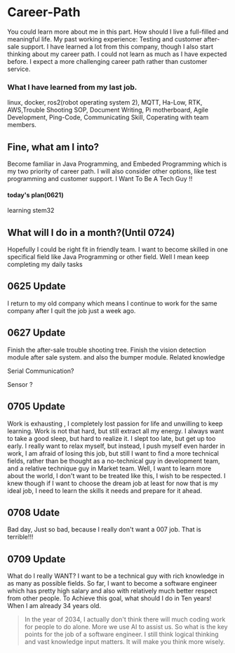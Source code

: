 # Career-Path
You could learn more about me in this part. How should I live a full-filled and meaningful life.
My past working experience: Testing and customer after-sale support. I have learned a lot from this company, though I also start thinking about my career path. I could not learn as much as I have expected before. I expect a more challenging career path rather than customer service.

### What I have learned from my last job.
linux, docker, ros2(robot operating system 2), MQTT, Ha-Low, RTK, AWS,Trouble Shooting SOP, Document Writing, Pi motherboard, Agile Development, Ping-Code, Communicating Skill, Coperating with team members.

## Fine, what am I into?
Become familiar in Java Programming, and Embeded Programming which is my two priority of career path. I will also consider other options, like test programming and customer support.
I Want To Be A Tech Guy !!

#### today's plan(0621)
 learning stem32

## What will I do in a month?(Until 0724)
Hopefully I could be right fit in friendly team. I want to become skilled in one specifical field like Java Programming or other field.
Well I mean keep completing my daily tasks
## 0625 Update

I return to my old company which means I continue to work for the same company after I quit the job just a week ago.

## 0627 Update

Finish the after-sale trouble shooting tree.
Finish the vision detection module after sale system. and also the bumper module.
Related knowledge

Serial Communication?

Sensor ?
##  0705 Update

Work is exhausting , I completely lost passion for life and unwilling to keep learning. Work is not that hard, but still extract all my energy. I always want to take a good sleep, but hard to realize it. I slept too late, but get up too early. I really want to relax myself, but instead, I push myself even harder in work, I am afraid of losing this job, but still I want to find a more technical fields, rather than be thought as a no-technical guy in development team, and a relative technique guy in Market team. Well, I want to learn more about the world, I don't want to be treated like this, I wish to be respected. I knew though if I want to choose the dream job at least for now that is my ideal job, I need to learn the skills it needs and prepare for it ahead. 

## 0708 Udate

Bad day, Just so bad, because I really don't want a 007 job. That is terrible!!!

## 0709 Update

What do I really WANT?
I want to be a technical guy with rich knowledge in as many as possible fields. So far, I want to become a software engineer which has pretty high salary and also with relatively much better respect from other people.
To Achieve this goal, what should I do in Ten years! When I am already 34 years old.

> In the year of 2034, I actually don't think there will much coding work for people to do alone. More we use AI to assist us. So what is the key points for the job of a software engineer.  I still think logical thinking and vast knowledge input matters. It will make you think more wisely.
